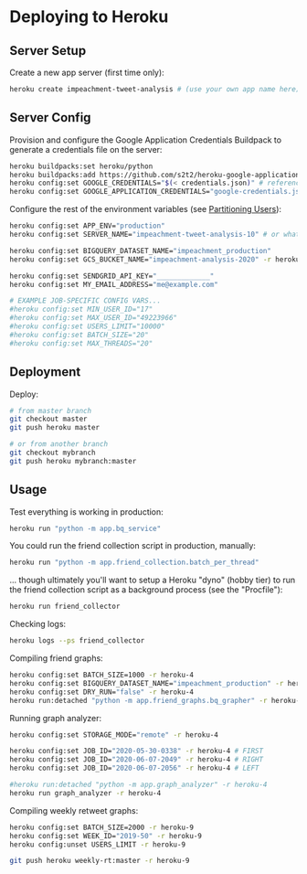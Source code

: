 # Deploying to Heroku

## Server Setup

Create a new app server (first time only):

```sh
heroku create impeachment-tweet-analysis # (use your own app name here)
```

## Server Config

Provision and configure the Google Application Credentials Buildpack to generate a credentials file on the server:

```sh
heroku buildpacks:set heroku/python
heroku buildpacks:add https://github.com/s2t2/heroku-google-application-credentials-buildpack
heroku config:set GOOGLE_CREDENTIALS="$(< credentials.json)" # references local creds
heroku config:set GOOGLE_APPLICATION_CREDENTIALS="google-credentials.json"
```

Configure the rest of the environment variables (see [Partitioning Users](/NOTES.md#partitioning-users)):

```sh
heroku config:set APP_ENV="production"
heroku config:set SERVER_NAME="impeachment-tweet-analysis-10" # or whatever yours is called

heroku config:set BIGQUERY_DATASET_NAME="impeachment_production"
heroku config:set GCS_BUCKET_NAME="impeachment-analysis-2020" -r heroku-4

heroku config:set SENDGRID_API_KEY="_____________"
heroku config:set MY_EMAIL_ADDRESS="me@example.com"

# EXAMPLE JOB-SPECIFIC CONFIG VARS...
#heroku config:set MIN_USER_ID="17"
#heroku config:set MAX_USER_ID="49223966"
#heroku config:set USERS_LIMIT="10000"
#heroku config:set BATCH_SIZE="20"
#heroku config:set MAX_THREADS="20"
```




## Deployment

Deploy:

```sh
# from master branch
git checkout master
git push heroku master

# or from another branch
git checkout mybranch
git push heroku mybranch:master
```

## Usage

Test everything is working in production:

```sh
heroku run "python -m app.bq_service"
```

You could run the friend collection script in production, manually:

```sh
heroku run "python -m app.friend_collection.batch_per_thread"
```

... though ultimately you'll want to setup a Heroku "dyno" (hobby tier) to run the friend collection script as a background process (see the "Procfile"):

```sh
heroku run friend_collector
```

Checking logs:

```sh
heroku logs --ps friend_collector
```

Compiling friend graphs:

```sh
heroku config:set BATCH_SIZE=1000 -r heroku-4
heroku config:set BIGQUERY_DATASET_NAME="impeachment_production" -r heroku-4
heroku config:set DRY_RUN="false" -r heroku-4
heroku run:detached "python -m app.friend_graphs.bq_grapher" -r heroku-4
```

Running graph analyzer:

```sh
heroku config:set STORAGE_MODE="remote" -r heroku-4

heroku config:set JOB_ID="2020-05-30-0338" -r heroku-4 # FIRST
heroku config:set JOB_ID="2020-06-07-2049" -r heroku-4 # RIGHT
heroku config:set JOB_ID="2020-06-07-2056" -r heroku-4 # LEFT

#heroku run:detached "python -m app.graph_analyzer" -r heroku-4
heroku run graph_analyzer -r heroku-4
```


Compiling weekly retweet graphs:

```sh
heroku config:set BATCH_SIZE=2000 -r heroku-9
heroku config:set WEEK_ID="2019-50" -r heroku-9
heroku config:unset USERS_LIMIT -r heroku-9

git push heroku weekly-rt:master -r heroku-9
```
